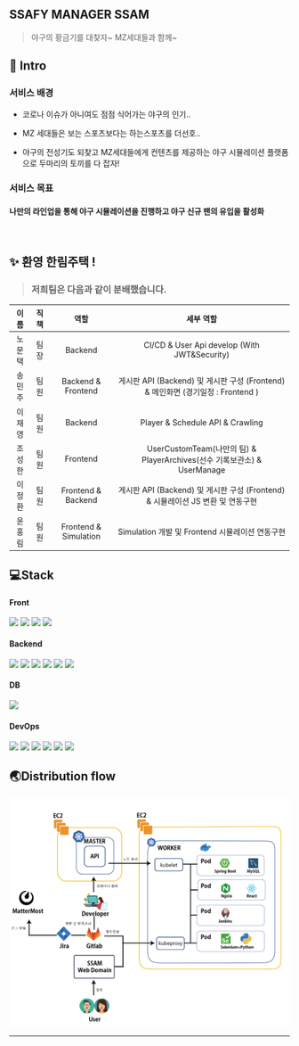 ## SSAFY MANAGER SSAM

> 야구의 황금기를 대찾자~ MZ세대들과 함께~

## 📌 Intro

### 서비스 배경

- 코로나 이슈가 아니여도 점점 식어가는 야구의 인기..

- MZ 세대들은 보는 스포츠보다는 하는스포츠를 더선호..

- 야구의 전성기도 되찾고 MZ세대들에게 컨텐츠를 제공하는 야구 시뮬레이션 플랫폼으로 두마리의 토끼를 다 잡자!

### 서비스 목표

#### 나만의 라인업을 통해 야구 시뮬레이션을 진행하고 야구 신규 팬의 유입을 활성화

<br>

## ✨ 환영 한림주택 !

> ### 저희팀은 다음과 같이 분배했습니다.

|  이름  | 직책 |         역할          |                                    세부 역할                                     |
| :----: | :--: | :-------------------: | :------------------------------------------------------------------------------: |
| 노문택 | 팀장 |        Backend        |                   CI/CD & User Api develop (With JWT&Security)                   |
| 송민주 | 팀원 |  Backend & Frontend   | 게시판 API (Backend) 및 게시판 구성 (Frontend) & 메인화면 (경기일정 : Frontend ) |
| 이재영 | 팀원 |        Backend        |                         Player & Schedule API & Crawling                         |
| 조성한 | 팀원 |       Frontend        |     UserCustomTeam(나만의 팀) & PlayerArchives(선수 기록보관소) & UserManage     |
| 이정환 | 팀원 |  Frontend & Backend   | 게시판 API (Backend) 및 게시판 구성 (Frontend) & 시뮬레이션 JS 변환 및 연동구현  |
| 윤홍림 | 팀원 | Frontend & Simulation |                 Simulation 개발 및 Frontend 시뮬레이션 연동구현                  |

## 💻Stack

#### Front

<img src="https://img.shields.io/badge/-React-61DAFB?style=flat-square&logo=React&logoColor=white">
<img src="https://img.shields.io/badge/-Redux-764ABC?style=flat-square&logo=Redux&logoColor=white">
<img src="https://img.shields.io/badge/-MUI-007FFF?style=flat-square&logo=MUI&logoColor=white">
<img src="https://img.shields.io/badge/-Axios-007396?style=flat-square"/>

#### Backend

<img src="https://img.shields.io/badge/-JAVA-007396?style=flat-square&logo=java&logoColor=white">
<img src="https://img.shields.io/badge/-Spring Boot-6DB33F?style=flat-square&logo=SpringBoot&logoColor=white"/> 
<img src="https://img.shields.io/badge/-Spring Security-6DB33F?style=flat-square&logo=SpringBoot&logoColor=white"/> 
<img src="https://img.shields.io/badge/-Spring%20AOP-6DB33F?style=flat-square&logo=Spring&logoColor=white"/>
<img src="https://img.shields.io/badge/-Swagger-85EA2D?style=flat-square&logo=Swagger&logoColor=black"/>
<img src="https://img.shields.io/badge/-Gradle-02303A?style=flat-square&logo=Gradle"/>

#### DB

<img src="https://img.shields.io/badge/mysql-4479A1?style=flat-square&logo=mysql&logoColor=white">

#### DevOps

<img src="https://img.shields.io/badge/-Amazon AWS-232F3E?style=flat-square&logo=AmazonAWS&logoColor=white"/>
<img src="https://img.shields.io/badge/-Docker-2496ED?style=flat-square&logo=Docker&logoColor=white"/>
<img src="https://img.shields.io/badge/-Kubernetes-326CE5?style=flat-square&logo=Kubernetes&logoColor=white"/>
<img src="https://img.shields.io/badge/-Ngnix-181717?style=flat-square"/>
<img src="https://img.shields.io/badge/-Jenkins-D24939?style=flat-square&logo=jenkins&logoColor=black"/>
<img src="https://img.shields.io/badge/-Jira-0052CC?style=flat-square&logo=jira&logoColor=black"/>

## 🌏Distribution flow

![Architecture](img/Architecture.PNG)

---

